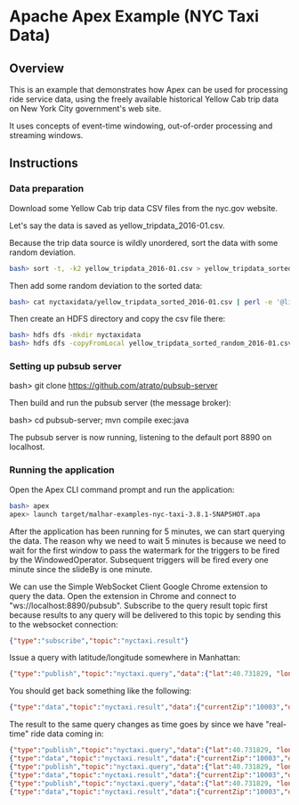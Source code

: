# Apache Apex Example (NYC Taxi Data)

## Overview

This is an example that demonstrates how Apex can be used for processing ride service data, using the freely available
historical Yellow Cab trip data on New York City government's web site.

It uses concepts of event-time windowing, out-of-order processing and streaming windows.

## Instructions

### Data preparation
Download some Yellow Cab trip data CSV files from the nyc.gov website.

Let's say the data is saved as yellow_tripdata_2016-01.csv.

Because the trip data source is wildly unordered, sort the data with some random deviation.
```bash
bash> sort -t, -k2 yellow_tripdata_2016-01.csv > yellow_tripdata_sorted_2016-01.csv
```

Then add some random deviation to the sorted data:

```bash
bash> cat nyctaxidata/yellow_tripdata_sorted_2016-01.csv | perl -e '@lines = (); while (<>) { if (@lines && rand(10) < 1) { print shift @lines;  } if (rand(50) < 1) { push @lines, $_; } else { print $_; } }' > yellow_tripdata_sorted_random_2016-01.csv
```

Then create an HDFS directory and copy the csv file there:

```bash
bash> hdfs dfs -mkdir nyctaxidata
bash> hdfs dfs -copyFromLocal yellow_tripdata_sorted_random_2016-01.csv nyctaxidata/
```

### Setting up pubsub server

bash> git clone https://github.com/atrato/pubsub-server

Then build and run the pubsub server (the message broker):

bash> cd pubsub-server; mvn compile exec:java

The pubsub server is now running, listening to the default port 8890 on localhost.

### Running the application

Open the Apex CLI command prompt and run the application:

```bash
bash> apex
apex> launch target/malhar-examples-nyc-taxi-3.8.1-SNAPSHOT.apa
```

After the application has been running for 5 minutes, we can start querying the data. The reason why we need to wait
5 minutes is because we need to wait for the first window to pass the watermark for the triggers to be fired by the
WindowedOperator. Subsequent triggers will be fired every one minute since the slideBy is one minute.

We can use the Simple WebSocket Client Google Chrome extension to query the data. Open the extension in Chrome and
connect to "ws://localhost:8890/pubsub". Subscribe to the query result topic first because results to any query will be
delivered to this topic by sending this to the websocket connection:

```json
{"type":"subscribe","topic":"nyctaxi.result"}
```

Issue a query with latitude/longitude somewhere in Manhattan:

```json
{"type":"publish","topic":"nyctaxi.query","data":{"lat":40.731829, "lon":-73.989181}}
```

You should get back something like the following:

```json
{"type":"data","topic":"nyctaxi.result","data":{"currentZip":"10003","driveToZip":"10011"},"timestamp":1500769034523}
```

The result to the same query changes as time goes by since we have "real-time" ride data coming in:
```json
{"type":"publish","topic":"nyctaxi.query","data":{"lat":40.731829, "lon":-73.989181}}
{"type":"data","topic":"nyctaxi.result","data":{"currentZip":"10003","driveToZip":"10003"},"timestamp":1500769158530}
{"type":"publish","topic":"nyctaxi.query","data":{"lat":40.731829, "lon":-73.989181}}
{"type":"data","topic":"nyctaxi.result","data":{"currentZip":"10003","driveToZip":"10011"},"timestamp":1500769827538}
{"type":"publish","topic":"nyctaxi.query","data":{"lat":40.731829, "lon":-73.989181}}
{"type":"data","topic":"nyctaxi.result","data":{"currentZip":"10003","driveToZip":"10012"},"timestamp":1500770540527}
```

